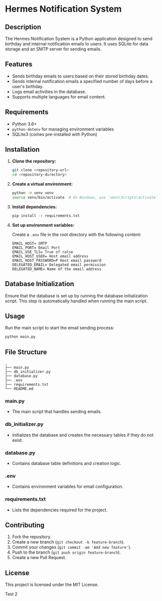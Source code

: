 
# Hermes Notification System

## Description
The Hermes Notification System is a Python application designed to send birthday and internal notification emails to users. It uses SQLite for data storage and an SMTP server for sending emails.

## Features
- Sends birthday emails to users based on their stored birthday dates.
- Sends internal notification emails a specified number of days before a user's birthday.
- Logs email activities in the database.
- Supports multiple languages for email content.

## Requirements
- Python 3.6+
- `python-dotenv` for managing environment variables
- SQLite3 (comes pre-installed with Python)

## Installation

1. **Clone the repository:**

    ```sh
    git clone <repository-url>
    cd <repository-directory>
    ```

2. **Create a virtual environment:**

    ```sh
    python -m venv venv
    source venv/bin/activate  # On Windows, use `venv\Scripts\activate`
    ```

3. **Install dependencies:**

    ```sh
    pip install -r requirements.txt
    ```

4. **Set up environment variables:**

    Create a `.env` file in the root directory with the following content:

    ```plaintext
    EMAIL_HOST= SMTP
    EMAIL_PORT= Email Port
    EMAIL_USE_TLS= True of ralse
    EMAIL_HOST_USER= Host email address
    EMAIL_HOST_PASSWORD=P Host email password
    DELEGATED_EMAIL= Delegated email permission
    DELEGATED_NAME= Name of the email address
    ```

## Database Initialization

Ensure that the database is set up by running the database initialization script. This step is automatically handled when running the main script.

## Usage

Run the main script to start the email sending process:

```sh
python main.py
```

## File Structure

```
.
├── main.py
├── db_initializer.py
├── database.py
├── .env
├── requirements.txt
└── README.md
```

### main.py
- The main script that handles sending emails.

### db_initializer.py
- Initializes the database and creates the necessary tables if they do not exist.

### database.py
- Contains database table definitions and creation logic.

### .env
- Contains environment variables for email configuration.

### requirements.txt
- Lists the dependencies required for the project.

## Contributing

1. Fork the repository.
2. Create a new branch (`git checkout -b feature-branch`).
3. Commit your changes (`git commit -am 'Add new feature'`).
4. Push to the branch (`git push origin feature-branch`).
5. Create a new Pull Request.

## License

This project is licensed under the MIT License.

Test 2